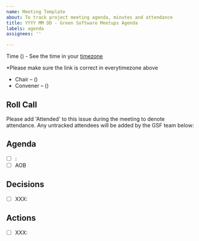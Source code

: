```yaml
---
name: Meeting Template
about: To track project meeting agenda, minutes and attendance
title: YYYY MM DD - Green Software Meetups Agenda
labels: agenda
assignees: ''

---
```


Time <Time> (<TimeZone>) - See the time in your [timezone](https://everytimezone.com/s/a8399b00)

*Please make sure the link is correct in everytimezone above

- Chair – <Name> (<Affiliation>)
- Convener – <Name> (<Affiliation>)

## Roll Call
Please add 'Attended' to this issue during the meeting to denote attendance.
Any untracked attendees will be added by the GSF team below:

## Agenda
- [ ] <Name>: 
- [ ] AOB

## Decisions 
- [ ] XXX:

## Actions
- [ ] XXX:
